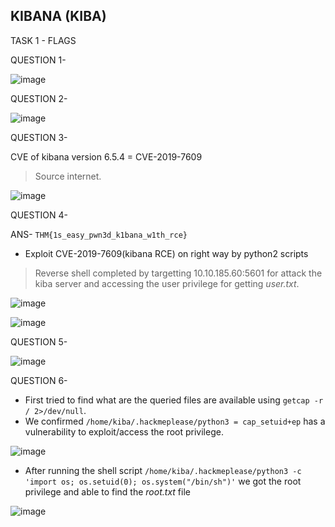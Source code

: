 ## KIBANA (KIBA)

TASK 1 - FLAGS

QUESTION 1-

![image](https://github.com/rahulr98/TryHackMe/assets/116432525/176d9867-bd41-44e4-a973-4486f521aba4)

QUESTION 2-

![image](https://github.com/rahulr98/TryHackMe/assets/116432525/38175a23-f58f-4015-be6a-35bfaeecf477)

QUESTION 3-

CVE of kibana version 6.5.4 = CVE-2019-7609

> Source internet.

![image](https://github.com/rahulr98/TryHackMe/assets/116432525/c54ba665-8fa5-4dca-a3f9-5c38042292ee)

QUESTION 4-

ANS-  `THM{1s_easy_pwn3d_k1bana_w1th_rce}`
 
  - Exploit CVE-2019-7609(kibana RCE) on right way by python2 scripts
 
> Reverse shell completed by targetting 10.10.185.60:5601 for attack the kiba server and accessing the user privilege for getting *user.txt*.

![image](https://github.com/rahulr98/TryHackMe/assets/116432525/47986c12-ff59-4f67-ac10-5483f0f28218)

![image](https://github.com/rahulr98/TryHackMe/assets/116432525/0a354366-1965-429c-8dbe-aab13f39da7f)

QUESTION 5-

![image](https://github.com/rahulr98/TryHackMe/assets/116432525/002043e5-b84e-4ad2-b17e-25fdbd5294fc)

QUESTION 6-

  - First tried to find what are the queried files are available using `getcap -r / 2>/dev/null`.
  - We confirmed `/home/kiba/.hackmeplease/python3 = cap_setuid+ep` has a vulnerability to exploit/access the root privilege.
 
![image](https://github.com/rahulr98/TryHackMe/assets/116432525/86ecb3b0-12dd-4a16-ae49-5b5f6eb397e0)

  - After running the shell script `/home/kiba/.hackmeplease/python3 -c 'import os; os.setuid(0); os.system("/bin/sh")'` we got the root privilege and able to find the *root.txt* file

![image](https://github.com/rahulr98/TryHackMe/assets/116432525/40ad31c4-ab84-4ee3-8cee-2fc7bf5d2d3b)
